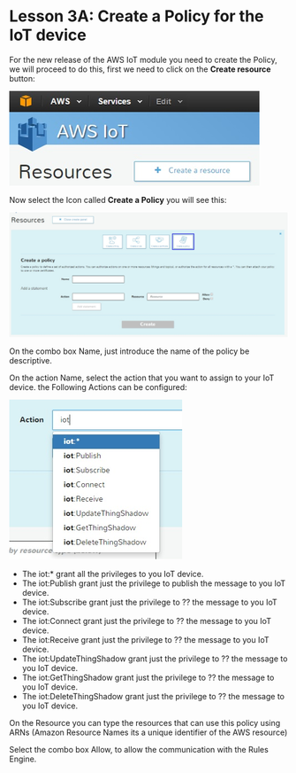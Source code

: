 # Lesson 3A: Create a Policy for the IoT device

For the new release of the AWS IoT module you need to create the Policy, we will proceed to do this, first we need to click on the **Create resource** button:

![](66.jpg)

Now select the Icon called **Create a  Policy** you will see this:

![](67.jpg)



On the combo box Name, just introduce the name of the policy be descriptive.

On the action Name, select the action that you want to assign to your IoT device. the Following Actions can be configured:

![](68.jpg)

* The iot:* grant all the privileges to you IoT device.
* The iot:Publish grant just the privilege to publish the message to you IoT device.
* The iot:Subscribe grant just the privilege to ?? the message to you IoT device.
* The iot:Connect grant just the privilege to ?? the message to you IoT device.
* The iot:Receive grant just the privilege to ?? the message to you IoT device.
* The iot:UpdateThingShadow grant just the privilege to ?? the message to you IoT device.
* The iot:GetThingShadow grant just the privilege to ?? the message to you IoT device.
* The iot:DeleteThingShadow grant just the privilege to ?? the message to you IoT device.

 
On the Resource you can type the resources that can use this policy using ARNs (Amazon Resource Names its a  unique identifier of the AWS resource) 

Select the combo box Allow, to allow the communication with the Rules Engine.

